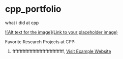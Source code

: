 # cpp_portfolio
what i did at cpp

[![Alt text for the image](Link to your placeholder image)](https://www.youtube.com/watch?v=YOUR_YOUTUBE_VIDEO_ID)

Favorite Research Projects at CPP:
1. ffffffffffffffffffffffffffffffffffff, [Visit Example Website](https://www.example.com "Example Website Homepage")
